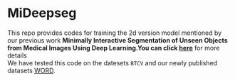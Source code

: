 # MiDeepseg 
This repo provides codes for training the 2d version model mentioned by our previous work <strong>Minimally Interactive Segmentation of Unseen Objects from Medical Images Using Deep Learning.You can click [here](https://arxiv.org/pdf/2104.12166.pdf)</strong> for more details</br>
We have tested this code on the datesets `BTCV` and our newly published datasets [WORD](https://github.com/HiLab-git/WORD).
